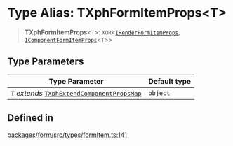 # Type Alias: TXphFormItemProps\<T\>

> **TXphFormItemProps**\<`T`\>: `XOR`\<[`IRenderFormItemProps`](../interfaces/IRenderFormItemProps.md), [`IComponentFormItemProps`](../interfaces/IComponentFormItemProps.md)\<`T`\>\>

## Type Parameters

| Type Parameter | Default type |
| ------ | ------ |
| `T` *extends* [`TXphExtendComponentPropsMap`](TXphExtendComponentPropsMap.md) | `object` |

## Defined in

[packages/form/src/types/formItem.ts:141](https://github.com/XiaoPiHong/xph-crud/blob/e1e57e01b1600d05f0ec8a82a7363e29ab98eee0/packages/form/src/types/formItem.ts#L141)
